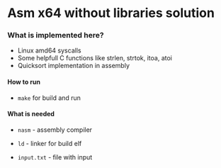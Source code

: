 # Asm x64 without libraries solution

### What is implemented here?
- Linux amd64 syscalls
- Some helpfull C functions like strlen, strtok, itoa, atoi
- Quicksort implementation in assembly

#### How to run
- `make` for build and run


#### What is needed
- `nasm` - assembly compiler

- `ld` - linker for build elf

- `input.txt` - file with input

